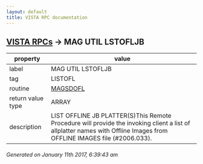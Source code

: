 ```yaml
---
layout: default
title: VISTA RPC documentation
---
```




## [VISTA RPCs](TableOfContent.md) &#8594; MAG UTIL LSTOFLJB 

 property | value 
--- | --- 
 label | MAG UTIL LSTOFLJB
 tag | LISTOFL
 routine | [MAGSDOFL](http://code.osehra.org/dox/Routine_MAGSDOFL_source.html)
 return value type | ARRAY
 description | LIST OFFLINE JB PLATTER(S)This Remote Procedure will provide the invoking client a list of allplatter names with Offline Images from OFFLINE IMAGES file (#2006.033).




 ###### Generated on January 11th 2017, 6:39:43 am